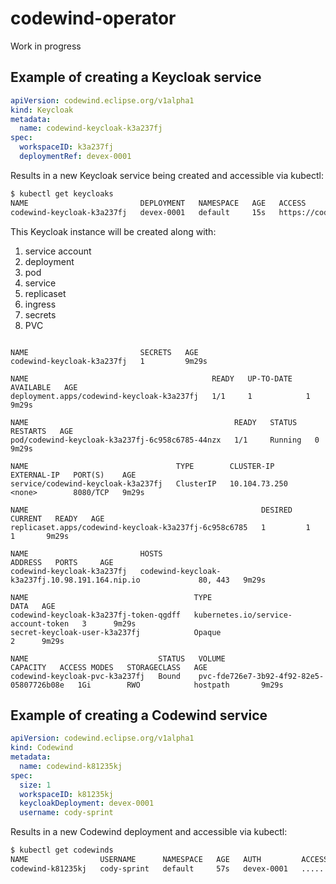# codewind-operator

Work in progress

## Example of creating a Keycloak service

```yaml
apiVersion: codewind.eclipse.org/v1alpha1
kind: Keycloak
metadata:
  name: codewind-keycloak-k3a237fj
spec:
  workspaceID: k3a237fj
  deploymentRef: devex-0001
```

Results in a new Keycloak service being created and accessible via kubectl:

```bash
$ kubectl get keycloaks
NAME                         DEPLOYMENT   NAMESPACE   AGE   ACCESS
codewind-keycloak-k3a237fj   devex-0001   default     15s   https://codewind-keycloak-k3a237fj.10.98.191.164.nip.io
```

This Keycloak instance will be created along with:

1. service account
2. deployment
3. pod
4. service
5. replicaset
6. ingress
7. secrets
8. PVC

```

NAME                         SECRETS   AGE
codewind-keycloak-k3a237fj   1         9m29s

NAME                                         READY   UP-TO-DATE   AVAILABLE   AGE
deployment.apps/codewind-keycloak-k3a237fj   1/1     1            1           9m29s

NAME                                              READY   STATUS    RESTARTS   AGE
pod/codewind-keycloak-k3a237fj-6c958c6785-44nzx   1/1     Running   0          9m29s

NAME                                 TYPE        CLUSTER-IP      EXTERNAL-IP   PORT(S)    AGE
service/codewind-keycloak-k3a237fj   ClusterIP   10.104.73.250   <none>        8080/TCP   9m29s

NAME                                                    DESIRED   CURRENT   READY   AGE
replicaset.apps/codewind-keycloak-k3a237fj-6c958c6785   1         1         1       9m29s

NAME                         HOSTS                                             ADDRESS   PORTS     AGE
codewind-keycloak-k3a237fj   codewind-keycloak-k3a237fj.10.98.191.164.nip.io             80, 443   9m29s

NAME                                     TYPE                                  DATA   AGE
codewind-keycloak-k3a237fj-token-qgdff   kubernetes.io/service-account-token   3      9m29s
secret-keycloak-user-k3a237fj            Opaque                                2      9m29s

NAME                             STATUS   VOLUME                                     CAPACITY   ACCESS MODES   STORAGECLASS   AGE
codewind-keycloak-pvc-k3a237fj   Bound    pvc-fde726e7-3b92-4f92-82e5-05807726b08e   1Gi        RWO            hostpath       9m29s
```

## Example of creating a Codewind service

```yaml
apiVersion: codewind.eclipse.org/v1alpha1
kind: Codewind
metadata:
  name: codewind-k81235kj
spec:
  size: 1
  workspaceID: k81235kj
  keycloakDeployment: devex-0001
  username: cody-sprint
```

Results in a new Codewind deployment and accessible via kubectl:

```bash
$ kubectl get codewinds
NAME                USERNAME      NAMESPACE   AGE   AUTH         ACCESSURL
codewind-k81235kj   cody-sprint   default     57s   devex-0001   .....
```
